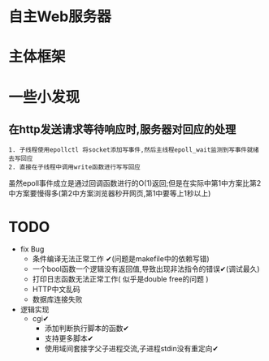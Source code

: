 # 自主Web服务器
# 主体框架  



# 一些小发现
## 在http发送请求等待响应时,服务器对回应的处理
    1. 子线程使用epollctl 将socket添加写事件,然后主线程epoll_wait监测到写事件就绪去写回应
    2. 直接在子线程中调用write函数进行写写回应 
  虽然epoll事件成立是通过回调函数进行的O(1)返回;但是在实际中第1中方案比第2中方案要慢得多(第2中方案浏览器秒开网页,第1中要等上1秒以上)
# TODO
- fix Bug
    - 条件编译无法正常工作 ✔(问题是makefile中的依赖写错)
    - 一个bool函数一个逻辑没有返回值,导致出现非法指令的错误✔(调试最久)
    - 打印日志函数无法正常工作( 似乎是double free的问题 ) 
    -  HTTP中文乱码
    - 数据库连接失败
- 逻辑实现
  - cgi✔
    - 添加判断执行脚本的函数✔
    - 支持更多脚本✔
    - 使用域间套接字父子进程交流,子进程stdin没有重定向✔


